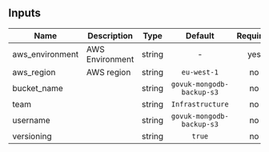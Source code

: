 
## Inputs

| Name | Description | Type | Default | Required |
|------|-------------|:----:|:-----:|:-----:|
| aws_environment | AWS Environment | string | - | yes |
| aws_region | AWS region | string | `eu-west-1` | no |
| bucket_name |  | string | `govuk-mongodb-backup-s3` | no |
| team |  | string | `Infrastructure` | no |
| username |  | string | `govuk-mongodb-backup-s3` | no |
| versioning |  | string | `true` | no |

